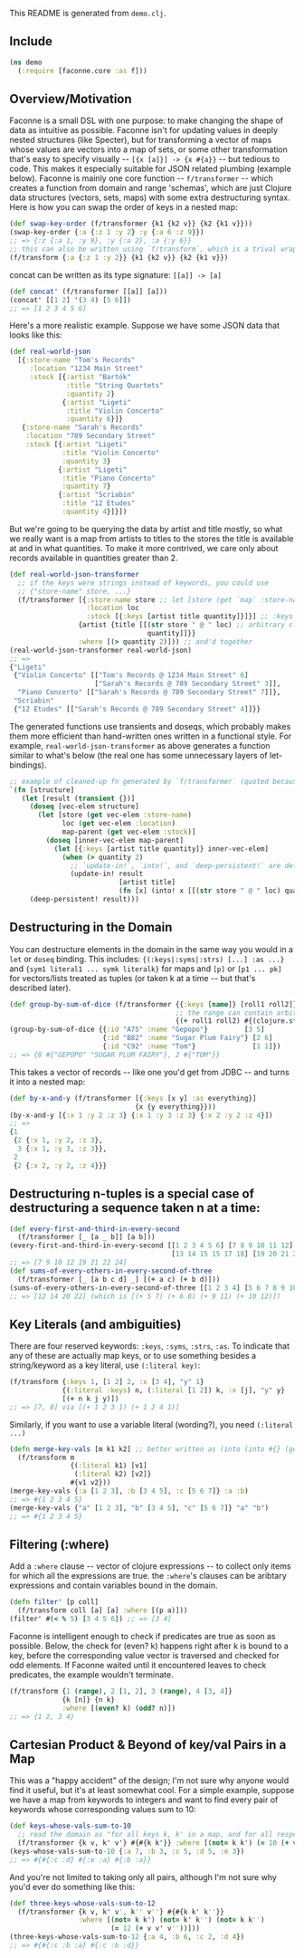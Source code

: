   This README is generated from `demo.clj`.
## Include

```clj
(ns demo
  (:require [faconne.core :as f]))
```

## Overview/Motivation
  Faconne is a small DSL with one purpose: to make changing the shape of data  as intuitive as possible. Faconne isn't for updating values in deeply nested  structures (like Specter), but for transforming a vector of maps whose values are vectors into  a map of sets, or some other transformation that's easy to specify visually --  `[{x [a]}] -> {x #{a}}` -- but tedious to code. This makes it especially suitable  for JSON related plumbing (example below).   Faconne is mainly one core function -- `f/transformer` -- which creates a function  from domain and range 'schemas',  which are just Clojure data structures  (vectors, sets, maps) with some extra destructuring syntax.  Here is how you can swap the order of keys in a nested map:
```clj
(def swap-key-order (f/transformer {k1 {k2 v}} {k2 {k1 v}}))
(swap-key-order {:a {:z 1 :y 2} :y {:a 6 :z 9}})
;; => {:z {:a 1, :y 9}, :y {:a 2}, :a {:y 6}}
;; this can also be written using `f/transform`, which is a trival wrapper around `f/transformer`:
(f/transform {:a {:z 1 :y 2}} {k1 {k2 v}} {k2 {k1 v}})
```
  concat can be written as its type signature: `[[a]] -> [a]`
```clj
(def concat' (f/transformer [[a]] [a]))
(concat' [[1 2] '(3 4) [5 6]])
;; => [1 2 3 4 5 6]
```
  Here's a more realistic example.  Suppose we have some JSON data that looks like this:
```clj
(def real-world-json
  [{:store-name "Tom's Records"
     :location "1234 Main Street"
     :stock [{:artist "Bartók"
              :title "String Quartets"
              :quantity 2}
             {:artist "Ligeti"
              :title "Violin Concerto"
              :quantity 6}]}
   {:store-name "Sarah's Records"
    :location "789 Secondary Street"
    :stock [{:artist "Ligeti"
             :title "Violin Concerto"
             :quantity 3}
            {:artist "Ligeti"
             :title "Piano Concerto"
             :quantity 7}
            {:artist "Scriabin"
             :title "12 Etudes"
             :quantity 4}]}])
```
  But we're going to be querying the data by artist and title mostly, so  what we really want is a map from artists to titles to  the stores the title is available at and in what quantities.  To make it more contrived, we care only about records available in quantities greater than 2.
```clj
(def real-world-json-transformer
  ;; if the keys were strings instead of keywords, you could use
  ;; {"store-name" store, ...}
  (f/transformer [{:store-name store ;; let [store (get `map` :store-name) ...]
                   :location loc
                   :stock [{:keys [artist title quantity]}]}] ;; :keys has same meaning as in `let`
                 {artist {title [[(str store " @ " loc) ;; arbitrary clojure exps in range
                                  quantity]]}}
                 :where [(> quantity 2)])) ;; and'd together
(real-world-json-transformer real-world-json)
;; =>
{"Ligeti"
 {"Violin Concerto" [["Tom's Records @ 1234 Main Street" 6]
                     ["Sarah's Records @ 789 Secondary Street" 3]],
  "Piano Concerto" [["Sarah's Records @ 789 Secondary Street" 7]]},
 "Scriabin"
 {"12 Etudes" [["Sarah's Records @ 789 Secondary Street" 4]]}}
```
  The generated functions use transients and doseqs, which probably makes them more efficient  than hand-written ones written in a functional style. For example,  `real-world-json-transformer` as above generates a function similar to what's below  (the real one has some unnecessary layers of let-bindings).
```clj
;; example of cleaned-up fn generated by `f/transformer` (quoted because it doesn't compile)
`(fn [structure]
   (let [result (transient {})]
     (doseq [vec-elem structure]
       (let [store (get vec-elem :store-name)
             loc (get vec-elem :location)
             map-parent (get vec-elem :stock)]
         (doseq [inner-vec-elem map-parent]
           (let [{:keys [artist title quantity]} inner-vec-elem]
             (when (> quantity 2)
               ;; `update-in!`, `into!`, and `deep-persistent!` are defined in faconne.compile
               (update-in! result
                           [artist title]
                           (fn [x] (into! x [[(str store " @ " loc) quantity]]))))))))
     (deep-persistent! result)))
```

## Destructuring in the Domain
  You can destructure elements in the domain in the same way  you would in a `let` or `doseq` binding. This includes:  `{(:keys|:syms|:strs) [...] :as ...}` and `{sym1 literal1 ... symk literalk}` for maps  and `[p]` or `[p1 ... pk]` for vectors/lists treated as tuples (or taken k at a time -- but  that's described later).
```clj
(def group-by-sum-of-dice (f/transformer {{:keys [name]} [roll1 roll2]}
                                         ;; the range can contain arbitrary expressions
                                         {(+ roll1 roll2) #{(clojure.string/upper-case name)}}))
(group-by-sum-of-dice {{:id "A75" :name "Gepopo"}         [3 5]
                       {:id "B82" :name "Sugar Plum Fairy"} [2 6]
                       {:id "C92" :name "Tom"}              [1 1]})
;; => {8 #{"GEPOPO" "SUGAR PLUM FAIRY"}, 2 #{"TOM"}}
```
  This takes a vector of records -- like one you'd get from JDBC --  and turns it into a nested map:
```clj
(def by-x-and-y (f/transformer [{:keys [x y] :as everything}]
                               {x {y everything}}))
(by-x-and-y [{:x 1 :y 2 :z 3} {:x 1 :y 3 :z 3} {:x 2 :y 2 :z 4}])
;; =>
{1
 {2 {:x 1, :y 2, :z 3},
  3 {:x 1, :y 3, :z 3}},
 2
 {2 {:x 2, :y 2, :z 4}}}
```

## Destructuring n-tuples is a special case of destructuring a sequence taken n at a time:

```clj
(def every-first-and-third-in-every-second
  (f/transformer [_ [a _ b]] [a b]))
(every-first-and-third-in-every-second [[1 2 3 4 5 6] [7 8 9 10 11 12]
                                        [13 14 15 15 17 18] [19 20 21 22 23 24]])
;; => [7 9 10 12 19 21 22 24]
(def sums-of-every-others-in-every-second-of-three
  (f/transformer [_ [a b c d] _] [(+ a c) (+ b d)]))
(sums-of-every-others-in-every-second-of-three [[1 2 3 4] [5 6 7 8 9 10 11 12] [13 14 15 16]])
;; => [12 14 20 22] (which is [(+ 5 7) (+ 6 8) (+ 9 11) (+ 10 12)])
```

## Key Literals (and ambiguities)
  There are four reserved keywords:  `:keys`, `:syms`, `:strs`, `:as`.  To indicate that any of these are actually map keys,  or to use something besides a string/keyword as a key literal,  use `(:literal key)`:
```clj
(f/transform {:keys 1, [1 2] 2, :x [3 4], "y" 1}
             {(:literal :keys) n, (:literal [1 2]) k, :x [j], "y" y}
             [(+ n k j y)])
;; => [7, 8] via [(+ 1 2 3 1) (+ 1 2 4 1)]
```
  Similarly, if you want to use a variable literal (wording?), you need `(:literal ...)`
```clj
(defn merge-key-vals [m k1 k2] ;; better written as (into (into #{} (get m k1)) (get m k2)) -- I agree
  (f/transform m
               {(:literal k1) [v1]
                (:literal k2) [v2]}
               #{v1 v2}))
(merge-key-vals {:a [1 2 3], :b [3 4 5], :c [5 6 7]} :a :b)
;; => #{1 2 3 4 5}
(merge-key-vals {"a" [1 2 3], "b" [3 4 5], "c" [5 6 7]} "a" "b")
;; => #{1 2 3 4 5}
```

## Filtering (:where)
  Add a `:where` clause -- vector of clojure expressions -- to  collect only items for which all the expressions are true.  the `:where`'s clauses can be aribtary expressions and contain  variables bound in the domain.
```clj
(defn filter' [p coll]
  (f/transform coll [a] [a] :where [(p a)]))
(filter' #(< % 5) [3 4 5 6]) ;; => [3 4]
```
  Faconne is intelligent enough to check if predicates are true  as soon as possible. Below, the check for (even? k) happens right  after k is bound to a key, before the corresponding value vector is  traversed and checked for odd elements. If Faconne waited until it  encountered leaves to check predicates, the example wouldn't terminate.
```clj
(f/transform {1 (range), 2 [1, 2], 3 (range), 4 [3, 4]}
             {k [n]} {n k}
             :where [(even? k) (odd? n)])
;; => {1 2, 3 4}
```

## Cartesian Product & Beyond of key/val Pairs in a Map
  This was a "happy accident" of the design; I'm not sure why anyone would find it  useful, but it's at least somewhat cool.  For a simple example, suppose we have a map from keywords to integers  and want to find every pair of keywords whose corresponding values sum to 10:
```clj
(def keys-whose-vals-sum-to-10
  ;; read the domain as "for all keys k, k' in a map, and for all respective values v, v'"
  (f/transformer {k v, k' v'} #{#{k k'}} :where [(not= k k') (= 10 (+ v v'))]))
(keys-whose-vals-sum-to-10 {:a 7, :b 3, :c 5, :d 5, :e 3})
;; => #{#{:c :d} #{:e :a} #{:b :a}}
```
  And you're not limited to taking only all pairs, although  I'm not sure why you'd ever do something like this:
```clj
(def three-keys-whose-vals-sum-to-12
  (f/transformer {k v, k' v', k'' v''} #{#{k k' k''}}
                 :where [(not= k k') (not= k' k'') (not= k k'')
                         (= 12 (+ v v' v''))]))
(three-keys-whose-vals-sum-to-12 {:a 4, :b 6, :c 2, :d 4})
;; => #{#{:c :b :a} #{:c :b :d}}
```
